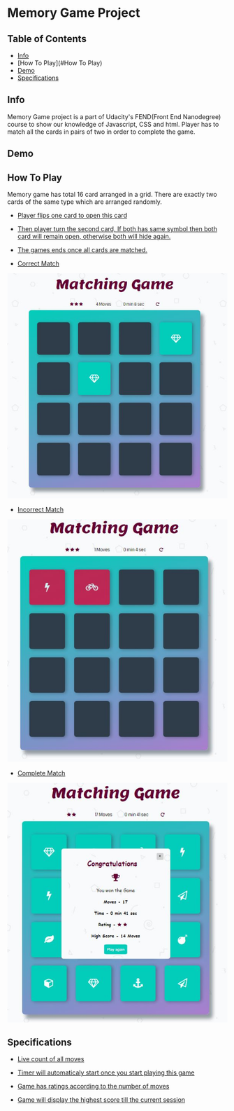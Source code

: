 # Memory Game Project

## Table of Contents

* [Info](#Info)
* [How To Play](#How To Play)
* [Demo](#Demo)
* [Specifications](#Specifications)




## Info
Memory Game project is a part of Udacity's FEND(Front End Nanodegree) course to show our knowledge of Javascript, CSS and html. Player has to match all the cards in pairs of two in order to complete the game.



## Demo

## How To Play
Memory game has total 16 card arranged in a grid. There are exactly two cards of the same type which are arranged randomly.

* [Player flips one card to open this card](# )
* [Then player turn the second card, If both has same symbol then both card will remain open, otherwise both will hide again.]()
* [The games ends once all cards are matched.]()


* [Correct Match]()

![Correct Match](img/match.jpg)

* [Incorrect Match]()


![Incorrect Match](img/nomatch.jpg)

* [Complete Match]()

![Modal Display](img/modal.jpg)
## Specifications

* [Live count of all moves]()

* [Timer will automaticaly start once you start playing this game]()

* [Game has ratings according to the number of moves ]()

* [Game will display the highest score till the current session]()
